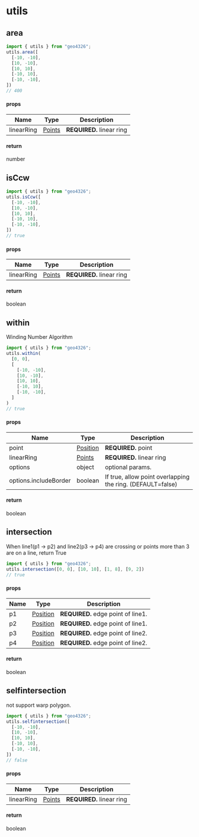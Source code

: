 # utils

## area

```JavaScript
import { utils } from "geo4326";
utils.area([
  [-10, -10],
  [10, -10],
  [10, 10],
  [-10, 10],
  [-10, -10],
])
// 400
```

#### props

| Name       | Type                        | Description               |
| ---------- | --------------------------- | ------------------------- |
| linearRing | [Points](./TYPES.md#points) | **REQUIRED.** linear ring |

#### return

number

## isCcw

```JavaScript
import { utils } from "geo4326";
utils.isCcw([
  [-10, -10],
  [10, -10],
  [10, 10],
  [-10, 10],
  [-10, -10],
])
// true
```

#### props

| Name       | Type                        | Description               |
| ---------- | --------------------------- | ------------------------- |
| linearRing | [Points](./TYPES.md#points) | **REQUIRED.** linear ring |

#### return

boolean

## within

Winding Number Algorithm

```JavaScript
import { utils } from "geo4326";
utils.within(
  [0, 0],
  [
    [-10, -10],
    [10, -10],
    [10, 10],
    [-10, 10],
    [-10, -10],
  ]
)
// true
```

#### props

| Name                  | Type                            | Description                                                |
| --------------------- | ------------------------------- | ---------------------------------------------------------- |
| point                 | [Position](./TYPES.md#position) | **REQUIRED.** point                                        |
| linearRing            | [Points](./TYPES.md#points)     | **REQUIRED.** linear ring                                  |
| options               | object                          | optional params.                                           |
| options.includeBorder | boolean                         | If true, allow point overlapping the ring. (DEFAULT=false) |

#### return

boolean

## intersection

When line1(p1 -> p2) and line2(p3 -> p4) are crossing or points more than 3 are on a line, return True

```JavaScript
import { utils } from "geo4326";
utils.intersection([0, 0], [10, 10], [1, 8], [9, 2])
// true
```

#### props

| Name | Type                            | Description                        |
| ---- | ------------------------------- | ---------------------------------- |
| p1   | [Position](./TYPES.md#position) | **REQUIRED.** edge point of line1. |
| p2   | [Position](./TYPES.md#position) | **REQUIRED.** edge point of line1. |
| p3   | [Position](./TYPES.md#position) | **REQUIRED.** edge point of line2. |
| p4   | [Position](./TYPES.md#position) | **REQUIRED.** edge point of line2. |

#### return

boolean

## selfintersection

not support warp polygon.

```JavaScript
import { utils } from "geo4326";
utils.selfintersection([
  [-10, -10],
  [10, -10],
  [10, 10],
  [-10, 10],
  [-10, -10],
])
// false
```

#### props

| Name       | Type                        | Description               |
| ---------- | --------------------------- | ------------------------- |
| linearRing | [Points](./TYPES.md#points) | **REQUIRED.** linear ring |

#### return

boolean
